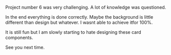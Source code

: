 Project number 6 was very challenging. A lot of knowledge was questioned.

In the end everything is done correctly. Maybe the background is little different than design but whatever. I wasnt able to achieve itfor 100%.

It is still fun but I am slowly starting to hate designing these card components. 

See you next time.
